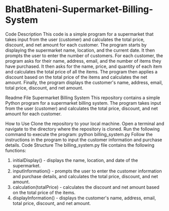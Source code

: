 # BhatBhateni-Supermarket-Billing-System

Code Description
This code is a simple program for a supermarket that takes input from the user (customer) and calculates the total price, discount, and net amount for each customer. The program starts by displaying the supermarket name, location, and the current date. It then prompts the user to enter the number of customers. For each customer, the program asks for their name, address, email, and the number of items they have purchased. It then asks for the name, price, and quantity of each item and calculates the total price of all the items. The program then applies a discount based on the total price of the items and calculates the net amount. Finally, the program displays the customer's name, address, email, total price, discount, and net amount.

Readme File
Supermarket Billing System
This repository contains a simple Python program for a supermarket billing system. The program takes input from the user (customer) and calculates the total price, discount, and net amount for each customer.

How to Use
Clone the repository to your local machine.
Open a terminal and navigate to the directory where the repository is cloned.
Run the following command to execute the program: python billing_system.py
Follow the instructions in the program to input the customer information and purchase details.
Code Structure
The billing_system.py file contains the following functions:
1. initialDisplay() - displays the name, location, and date of the supermarket.
2. inputInformation() - prompts the user to enter the customer information and purchase details, and calculates the total price, discount, and net amount.
3. calculation(totalPrice) - calculates the discount and net amount based on the total price of the items.
4. displayInformation() - displays the customer's name, address, email, total price, discount, and net amount.
